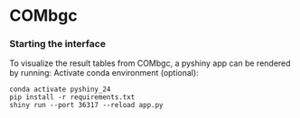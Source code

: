 # COMbgc

### Starting the interface
To visualize the result tables from COMbgc, a pyshiny app can be rendered by running:
Activate conda environment (optional): 

    conda activate pyshiny_24
    pip install -r requirements.txt
    shiny run --port 36317 --reload app.py

